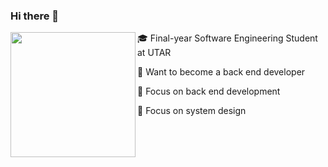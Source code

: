 ### Hi there 👋


<img align="left" width="200" src="https://user-images.githubusercontent.com/65067887/215137484-707563bf-ce00-4fe4-bf70-0cef24776d40.gif" />

🎓 Final-year Software Engineering Student at UTAR

👔 Want to become a back end developer

📍 Focus on back end development

📍 Focus on system design
